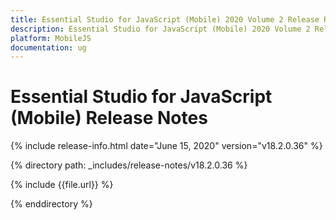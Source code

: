```yaml
---
title: Essential Studio for JavaScript (Mobile) 2020 Volume 2 Release Release Notes  
description: Essential Studio for JavaScript (Mobile) 2020 Volume 2 Release Release Notes  
platform: MobileJS
documentation: ug
---
```


# Essential Studio for JavaScript (Mobile)  Release Notes  

{% include release-info.html date="June 15, 2020"  version="v18.2.0.36" %} 


{% directory path: _includes/release-notes/v18.2.0.36 %}

{% include {{file.url}} %}

{% enddirectory %}
